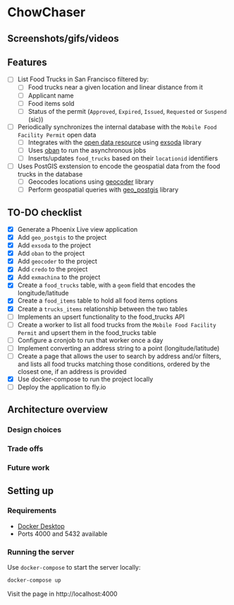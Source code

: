 # ChowChaser
## Screenshots/gifs/videos

## Features
- [ ] List Food Trucks in San Francisco filtered by:
  - [ ] Food trucks near a given location and linear distance from it
  - [ ] Applicant name
  - [ ] Food items sold
  - [ ] Status of the permit (`Approved`, `Expired`, `Issued`, `Requested` or `Suspend` (sic))
- [ ] Periodically synchronizes the internal database with the `Mobile Food Facility Permit` open data
  - [ ] Integrates with the [open data resource](https://data.sfgov.org/resource/rqzj-sfat/) using [exsoda](https://hex.pm/packages/exsoda) library
  - [ ] Uses [oban](https://hex.pm/packages/oban) to run the asynchronous jobs
  - [ ] Inserts/updates `food_trucks` based on their `locationid` identifiers
- [ ] Uses PostGIS exstension to encode the geospatial data from the food trucks in the database
  - [ ] Geocodes locations using [geocoder](https://hex.pm/packages/geocoder) library
  - [ ] Perform geospatial queries with [geo_postgis](https://hex.pm/packages/geo_postgis) library

## TO-DO checklist
- [x] Generate a Phoenix Live view application
- [x] Add `geo_postgis` to the project
- [x] Add `exsoda` to the project
- [x] Add `oban` to the project
- [x] Add `geocoder` to the project
- [x] Add `credo` to the project
- [x] Add `exmachina` to the project
- [x] Create a `food_trucks` table, with a `geom` field that encodes the longitude/latitude
- [x] Create a `food_items` table to hold all food items options
- [x] Create a `trucks_items` relationship between the two tables
- [ ] Implements an upsert functionality to the food_trucks API
- [ ] Create a worker to list all food trucks from the `Mobile Food Facility Permit` and upsert them in the food_trucks table
- [ ] Configure a cronjob to run that worker once a day
- [ ] Implement converting an address string to a point (longitude/latitude)
- [ ] Create a page that allows the user to search by address and/or filters, and lists all food trucks matching those conditions, ordered by the closest one, if an address is provided
- [x] Use docker-compose to run the project locally
- [ ] Deploy the application to fly.io

## Architecture overview
### Design choices
### Trade offs
### Future work

## Setting up

### Requirements

- [Docker Desktop](https://www.docker.com/products/docker-desktop/)
- Ports 4000 and 5432 available

### Running the server

Use `docker-compose` to start the server locally:
```bash
docker-compose up
```
Visit the page in http://localhost:4000
